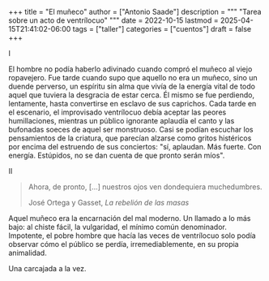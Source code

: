 +++
title = "El muñeco"
author = ["Antonio Saade"]
description = """
  "Tarea sobre un acto de ventrílocuo"
  """
date = 2022-10-15
lastmod = 2025-04-15T21:41:02-06:00
tags = ["taller"]
categories = ["cuentos"]
draft = false
+++

I

El hombre no podía haberlo adivinado cuando compró el muñeco al viejo ropavejero. Fue tarde cuando supo que aquello no era un muñeco, sino un duende perverso, un espíritu sin alma que vivía de la energía vital de todo aquel que tuviera la desgracia de estar cerca. Él mismo se fue perdiendo, lentamente, hasta convertirse en esclavo de sus caprichos. Cada tarde en el escenario, el improvisado ventrílocuo debía aceptar las peores humillaciones, mientras un público ignorante aplaudía el canto y las bufonadas soeces de aquel ser monstruoso. Casi se podían escuchar los pensamientos de la criatura, que parecían alzarse como gritos histéricos por encima del estruendo de sus conciertos: "sí, aplaudan. Más fuerte. Con energía. Estúpidos, no se dan cuenta de que pronto serán míos".

II

> Ahora, de pronto, [...] nuestros ojos ven dondequiera muchedumbres.
>
> José Ortega y Gasset, _La rebelión de las masas_

Aquel muñeco era la encarnación del mal moderno. Un llamado a lo más bajo: al chiste fácil, la vulgaridad, el mínimo común denominador. Impotente, el pobre hombre que hacía las veces de ventrílocuo solo podía observar cómo el público se perdía, irremediablemente, en su propia animalidad.

Una carcajada a la vez.
